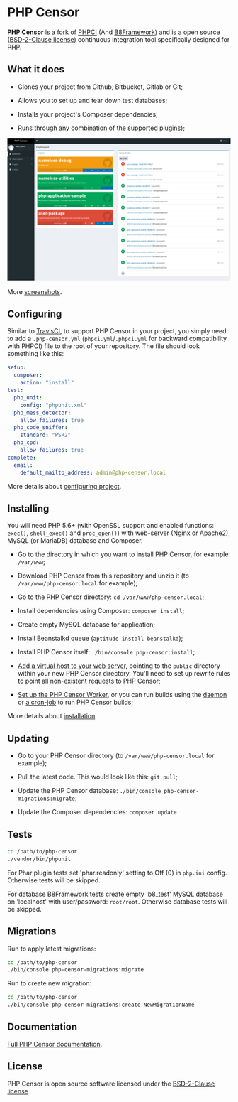 PHP Censor
==========

**PHP Censor** is a fork of [PHPCI](https://www.phptesting.org)
(And [B8Framework](https://github.com/Block8/b8framework)) and is a open source
([BSD-2-Clause license](LICENSE.md)) continuous integration tool specifically designed for PHP.

What it does
------------

* Clones your project from Github, Bitbucket, Gitlab or Git;

* Allows you to set up and tear down test databases;

* Installs your project's Composer dependencies;

* Runs through any combination of the [supported plugins](docs/en/README.md));

[![Dashboard](docs/screenshots/dashboard.png)](docs/screenshots/dashboard.png)

More [screenshots](docs/en/screenshots.md).

Configuring
-----------

Similar to [TravisCI](https://travis-ci.org), to support PHP Censor in your project, you simply need to add a `.php-censor.yml`
(`phpci.yml`/`.phpci.yml` for backward compatibility with PHPCI) file to the root of your repository. The file should
look something like this:

```yml
setup:
  composer:
    action: "install"
test:
  php_unit:
    config: "phpunit.xml"
  php_mess_detector:
    allow_failures: true
  php_code_sniffer:
    standard: "PSR2"
  php_cpd:
    allow_failures: true
complete:
  email:
    default_mailto_address: admin@php-censor.local
```

More details about [configuring project](docs/en/config.md).

Installing
----------

You will need PHP 5.6+ (with OpenSSL support and enabled functions: `exec()`, `shell_exec()` and `proc_open()`)
with web-server (Nginx or Apache2), MySQL (or MariaDB) database and Composer.

* Go to the directory in which you want to install PHP Censor, for example: `/var/www`;

* Download PHP Censor from this repository and unzip it (to `/var/www/php-censor.local` for example);

* Go to the PHP Censor directory: `cd /var/www/php-censor.local`;

* Install dependencies using Composer: `composer install`;

* Create empty MySQL database for application;

* Install Beanstalkd queue (`aptitude install beanstalkd`);

* Install PHP Censor itself: `./bin/console php-censor:install`;

* [Add a virtual host to your web server](docs/en/virtual_host.md), pointing to the `public` directory within your new
PHP Censor directory. You'll need to set up rewrite rules to point all non-existent requests to PHP Censor;

* [Set up the PHP Censor Worker](docs/en/workers/worker.md), or you can run builds using the
[daemon](docs/en/workers/daemon.md) or [a cron-job](docs/en/workers/cron.md) to run PHP Censor builds;

More details about [installation](docs/en/installing.md).

Updating
--------

* Go to your PHP Censor directory (to `/var/www/php-censor.local` for example);

* Pull the latest code. This would look like this: `git pull`;

* Update the PHP Censor database: `./bin/console php-censor-migrations:migrate`;

* Update the Composer dependencies: `composer update`

Tests
-----

```bash
cd /path/to/php-censor
./vendor/bin/phpunit
```

For Phar plugin tests set 'phar.readonly' setting to Off (0) in `php.ini` config. Otherwise tests will be skipped.

For database B8Framework tests create empty 'b8_test' MySQL database on 'localhost' with user/password: `root/root`.
Otherwise database tests will be skipped.

Migrations
----------

Run to apply latest migrations:

```bash
cd /path/to/php-censor
./bin/console php-censor-migrations:migrate
```

Run to create new migration:

```bash
cd /path/to/php-censor
./bin/console php-censor-migrations:create NewMigrationName
```

Documentation
-------------

[Full PHP Censor documentation](docs/en/README.md).

License
-------

PHP Censor is open source software licensed under the [BSD-2-Clause license](LICENSE.md).
